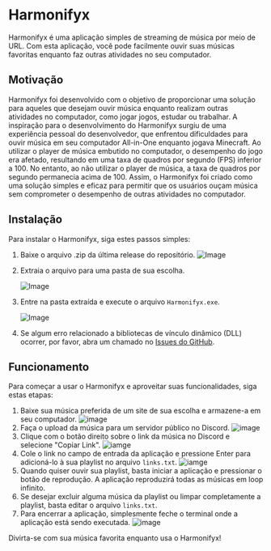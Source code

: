 # Harmonifyx

Harmonifyx é uma aplicação simples de streaming de música por meio de URL. Com esta aplicação, você pode facilmente ouvir suas músicas favoritas enquanto faz outras atividades no seu computador.

## Motivação

Harmonifyx foi desenvolvido com o objetivo de proporcionar uma solução para aqueles que desejam ouvir música enquanto realizam outras atividades no computador, como jogar jogos, estudar ou trabalhar. A inspiração para o desenvolvimento do Harmonifyx surgiu de uma experiência pessoal do desenvolvedor, que enfrentou dificuldades para ouvir música em seu computador All-in-One enquanto jogava Minecraft. Ao utilizar o player de música embutido no computador, o desempenho do jogo era afetado, resultando em uma taxa de quadros por segundo (FPS) inferior a 100. No entanto, ao não utilizar o player de música, a taxa de quadros por segundo permanecia acima de 100. Assim, o Harmonifyx foi criado como uma solução simples e eficaz para permitir que os usuários ouçam música sem comprometer o desempenho de outras atividades no computador.

## Instalação

Para instalar o Harmonifyx, siga estes passos simples:

1. Baixe o arquivo .zip da última release do repositório.
   ![Image](https://i.imgur.com/1Hb10lE.png)
2. Extraia o arquivo para uma pasta de sua escolha.
   
   ![Image](https://i.imgur.com/vvqqc7z.png)
4. Entre na pasta extraída e execute o arquivo `Harmonifyx.exe`.

   ![Image](https://i.imgur.com/leqf686.png)
6. Se algum erro relacionado a bibliotecas de vínculo dinâmico (DLL) ocorrer, por favor, abra um chamado no [Issues do GitHub](https://github.com/DevFalconsz/Harmonifyx/issues).

## Funcionamento

Para começar a usar o Harmonifyx e aproveitar suas funcionalidades, siga estas etapas:

1. Baixe sua música preferida de um site de sua escolha e armazene-a em seu computador.
![image](https://i.imgur.com/lojmL70.png)
2. Faça o upload da música para um servidor público no Discord.
![image](https://i.imgur.com/WEZ3k5y.png)
3. Clique com o botão direito sobre o link da música no Discord e selecione "Copiar Link".
![iamge](https://i.imgur.com/dFbtdF0.png)
4. Cole o link no campo de entrada da aplicação e pressione Enter para adicioná-lo à sua playlist no arquivo `links.txt`.
![iamge](https://i.imgur.com/mapktHW.png)
5. Quando quiser ouvir sua playlist, basta iniciar a aplicação e pressionar o botão de reprodução. A aplicação reproduzirá todas as músicas em loop infinito.
6. Se desejar excluir alguma música da playlist ou limpar completamente a playlist, basta editar o arquivo `links.txt`.
7. Para encerrar a aplicação, simplesmente feche o terminal onde a aplicação está sendo executada.
![image](https://i.imgur.com/AFrx3Mw.png)

Divirta-se com sua música favorita enquanto usa o Harmonifyx!

